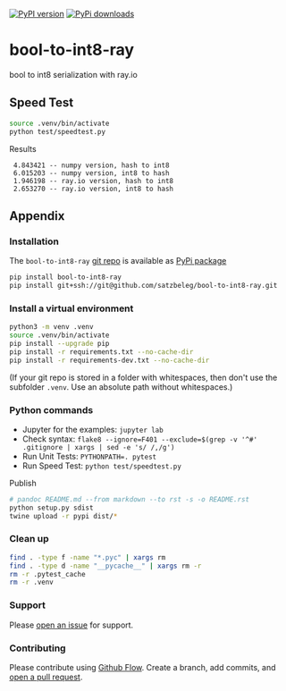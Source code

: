 [![PyPI version](https://badge.fury.io/py/bool-to-int8-ray.svg)](https://badge.fury.io/py/bool-to-int8-ray)
[![PyPi downloads](https://img.shields.io/pypi/dm/bool-to-int8-ray)](https://img.shields.io/pypi/dm/bool-to-int8-ray)

# bool-to-int8-ray
bool to int8 serialization with ray.io


## Speed Test

```sh
source .venv/bin/activate
python test/speedtest.py
```

Results
```
 4.843421 -- numpy version, hash to int8
 6.015203 -- numpy version, int8 to hash
 1.946198 -- ray.io version, hash to int8
 2.653270 -- ray.io version, int8 to hash
```

## Appendix

### Installation
The `bool-to-int8-ray` [git repo](http://github.com/satzbeleg/bool-to-int8-ray) is available as [PyPi package](https://pypi.org/project/bool-to-int8-ray)

```sh
pip install bool-to-int8-ray
pip install git+ssh://git@github.com/satzbeleg/bool-to-int8-ray.git
```

### Install a virtual environment

```sh
python3 -m venv .venv
source .venv/bin/activate
pip install --upgrade pip
pip install -r requirements.txt --no-cache-dir
pip install -r requirements-dev.txt --no-cache-dir
```

(If your git repo is stored in a folder with whitespaces, then don't use the subfolder `.venv`. Use an absolute path without whitespaces.)

### Python commands

* Jupyter for the examples: `jupyter lab`
* Check syntax: `flake8 --ignore=F401 --exclude=$(grep -v '^#' .gitignore | xargs | sed -e 's/ /,/g')`
* Run Unit Tests: `PYTHONPATH=. pytest`
* Run Speed Test: `python test/speedtest.py`

Publish

```sh
# pandoc README.md --from markdown --to rst -s -o README.rst
python setup.py sdist 
twine upload -r pypi dist/*
```

### Clean up 

```sh
find . -type f -name "*.pyc" | xargs rm
find . -type d -name "__pycache__" | xargs rm -r
rm -r .pytest_cache
rm -r .venv
```


### Support
Please [open an issue](https://github.com/satzbeleg/bool-to-int8-ray/issues/new) for support.


### Contributing
Please contribute using [Github Flow](https://guides.github.com/introduction/flow/). Create a branch, add commits, and [open a pull request](https://github.com/satzbeleg/bool-to-int8-ray/compare/).
